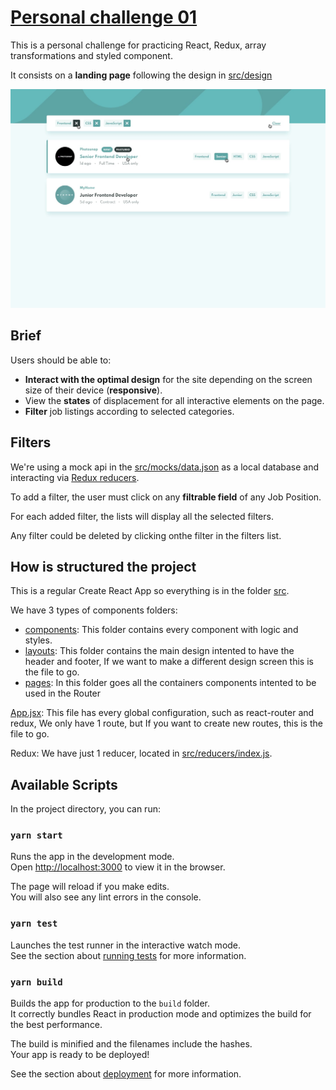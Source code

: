 # [Personal challenge 01](https://github.com/behagoras/personal-challenge-01)

This is a personal challenge for practicing React, Redux, array transformations and styled component.

It consists on a **landing page** following the design in [src/design](src/design)

![](src/design/active-states.jpg)



## Brief

Users should be able to:

- **Interact with the optimal design** for the site depending on the screen size of their device (**responsive**).
- View the **states** of displacement for all interactive elements on the page.
- **Filter** job listings according to selected categories.

## Filters

We're using a mock api in the [src/mocks/data.json](src/mocks/data.json) as a local database and interacting via [Redux reducers](src/reducers).

To add a filter, the user must click on any **filtrable field** of any Job Position.

For each added filter, the lists will display all the selected filters.

Any filter could be deleted by clicking onthe filter in the filters list.

## How is structured the project

This is a regular Create React App so everything is in the folder [src](src/).

We have 3 types of components folders:

- [components](src/components): This folder contains every component with logic and styles.
- [layouts](src/layouts): This folder contains the main design intented to have the header and footer, If we want to make a different design screen this is the file to go.
- [pages](src/components): In this folder goes all the containers components intented to be used in the Router

 [App.jsx](src/App.jsx): This file has every global configuration, such as react-router and redux, We only have 1 route, but If you want to create new routes, this is the file to go.

Redux: We have just 1 reducer, located in [src/reducers/index.js](src/reducers/index.js).

## Available Scripts

In the project directory, you can run:

### `yarn start`

Runs the app in the development mode.<br />
Open [http://localhost:3000](http://localhost:3000) to view it in the browser.

The page will reload if you make edits.<br />
You will also see any lint errors in the console.

### `yarn test`

Launches the test runner in the interactive watch mode.<br />
See the section about [running tests](https://facebook.github.io/create-react-app/docs/running-tests) for more information.

### `yarn build`

Builds the app for production to the `build` folder.<br />
It correctly bundles React in production mode and optimizes the build for the best performance.

The build is minified and the filenames include the hashes.<br />
Your app is ready to be deployed!

See the section about [deployment](https://facebook.github.io/create-react-app/docs/deployment) for more information.
